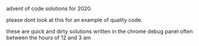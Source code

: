 advent of code solutions for 2020.

please dont look at this for an example of quality code. 

these are quick and dirty solutions written in the chrome debug panel often between the hours of 12 and 3 am
